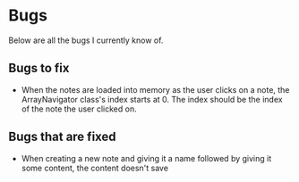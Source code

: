 # Bugs
Below are all the bugs I currently know of.

## Bugs to fix
- When the notes are loaded into memory as the user clicks on a note, the ArrayNavigator class's index starts at 0. The index should be the index of the note the user clicked on.


## Bugs that are fixed
- When creating a new note and giving it a name followed by giving it some content, the content doesn't save

